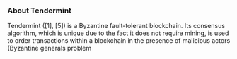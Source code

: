 ### About Tendermint

Tendermint ([1], [5]) is a Byzantine fault-tolerant blockchain. Its consensus algorithm, which is unique due to the fact it does not require mining, is used to order transactions within a blockchain in the presence of malicious actors (Byzantine generals problem



<!--stackedit_data:
eyJoaXN0b3J5IjpbLTE2MzIyOTU4NCwyMTQ3MjU4MDExLC0xOT
IxOTQzNzE4LC0xODk1NzczMjk1LC0xMTE4MzI1Njg5LDEwNjQ0
MjI1ODEsLTY2MzU2MjAwNSw2NDcwNjEwMzNdfQ==
-->